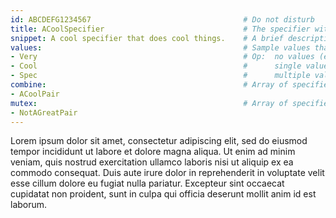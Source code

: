 ```yaml
---
id: ABCDEFG1234567                                  # Do not disturb
title: ACoolSpecifier                               # The specifier with proper capitalization
snippet: A cool specifier that does cool things.    # A brief description of the specifier (< 160 chars)
values:                                             # Sample values that could be used with this specifier 
- Very                                              # Op:  no values (e.g. BlueprintType)              --> null
- Cool                                              #      single value (e.g. AllowPrivateAccess)      --> string
- Spec                                              #      multiple values (e.g. HideCategories)       --> array
combine:                                            # Array of specifiers that are used together with this specifier (e.g. DynamicOutputParam and DeterminesOutputType)
- ACoolPair
mutex:                                              # Array of specifiers that cannot be paired with this specifier (e.g. BlueprintReadWrite and BlueprintReadOnly)
- NotAGreatPair
---
```

<!-- Put analysis of the specifier here. -->
Lorem ipsum dolor sit amet, consectetur adipiscing elit, sed do eiusmod tempor incididunt ut labore et dolore magna aliqua. Ut enim ad minim veniam, quis nostrud exercitation ullamco laboris nisi ut aliquip ex ea commodo consequat. Duis aute irure dolor in reprehenderit in voluptate velit esse cillum dolore eu fugiat nulla pariatur. Excepteur sint occaecat cupidatat non proident, sunt in culpa qui officia deserunt mollit anim id est laborum.
